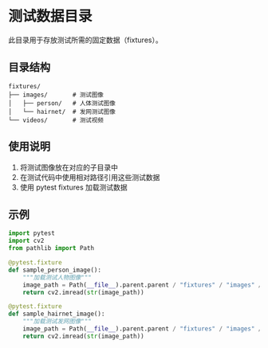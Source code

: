 # 测试数据目录

此目录用于存放测试所需的固定数据（fixtures）。

## 目录结构

```
fixtures/
├── images/       # 测试图像
│   ├── person/   # 人体测试图像
│   └── hairnet/  # 发网测试图像
└── videos/       # 测试视频
```

## 使用说明

1. 将测试图像放在对应的子目录中
2. 在测试代码中使用相对路径引用这些测试数据
3. 使用 pytest fixtures 加载测试数据

## 示例

```python
import pytest
import cv2
from pathlib import Path

@pytest.fixture
def sample_person_image():
    """加载测试人物图像"""
    image_path = Path(__file__).parent.parent / "fixtures" / "images" / "person" / "test_person.jpg"
    return cv2.imread(str(image_path))

@pytest.fixture
def sample_hairnet_image():
    """加载测试发网图像"""
    image_path = Path(__file__).parent.parent / "fixtures" / "images" / "hairnet" / "test_hairnet.jpg"
    return cv2.imread(str(image_path))
```
